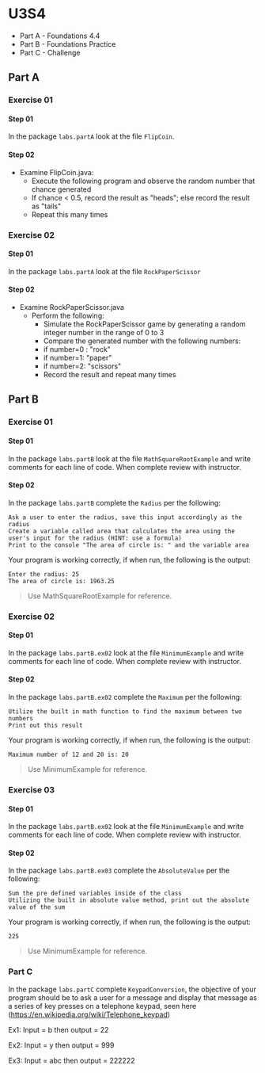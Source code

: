 # U3S4

* Part A - Foundations 4.4
* Part B - Foundations Practice
* Part C - Challenge


## Part A

### Exercise 01

#### Step 01

In the package `labs.partA` look at the file `FlipCoin`.

#### Step 02

* Examine FlipCoin.java:
  * Execute the following program and observe the random
  number that chance generated
  * If chance < 0.5, record the result as "heads"; else record the
  result as "tails"
  * Repeat this many times

### Exercise 02

#### Step 01

In the package `labs.partA` look at the file `RockPaperScissor` 

#### Step 02

* Examine RockPaperScissor.java
  * Perform the following:
    * Simulate the RockPaperScissor game by generating a random
    integer number in the range of 0 to 3
    * Compare the generated number with the following numbers:
    * if number=0 : "rock"
    * if number=1: "paper"
    * if number=2: "scissors"
    * Record the result and repeat many times

## Part B

### Exercise 01

#### Step 01

In the package `labs.partB` look at the file `MathSquareRootExample` and write comments for each line of code. When complete review with instructor.

#### Step 02

In the package `labs.partB` complete the `Radius` per the following:

    Ask a user to enter the radius, save this input accordingly as the radius
    Create a variable called area that calculates the area using the user's input for the radius (HINT: use a formula)
    Print to the console "The area of circle is: " and the variable area

Your program is working correctly, if when run, the following is the output:
```
Enter the radius: 25
The area of circle is: 1963.25
```

> Use MathSquareRootExample for reference.

### Exercise 02

#### Step 01

In the package `labs.partB.ex02` look at the file `MinimumExample` and write comments for each line of code. When complete review with instructor.

#### Step 02

In the package `labs.partB.ex02` complete the `Maximum` per the following:

    Utilize the built in math function to find the maximum between two numbers
    Print out this result

Your program is working correctly, if when run, the following is the output:
```
Maximum number of 12 and 20 is: 20
```

> Use MinimumExample for reference.

### Exercise 03

#### Step 01

In the package `labs.partB.ex02` look at the file `MinimumExample` and write comments for each line of code. When complete review with instructor.

#### Step 02

In the package `labs.partB.ex03` complete the `AbsoluteValue` per the following:

    Sum the pre defined variables inside of the class
    Utilizing the built in absolute value method, print out the absolute value of the sum

Your program is working correctly, if when run, the following is the output:
```
225
```

> Use MinimumExample for reference.



### Part C

In the package `labs.partC` complete `KeypadConversion`, the objective of your program should be to ask a user for a message and display that message as a series of key presses on a telephone keypad, seen here (https://en.wikipedia.org/wiki/Telephone_keypad)

Ex1: Input = b then output = 22

Ex2: Input = y then output = 999

Ex3: Input = abc then output = 222222
